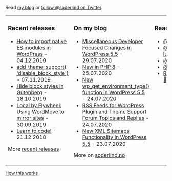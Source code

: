  Read [my blog](https://soderlind.no/) or [follow @soderlind on Twitter](https://twitter.com/soderlind).

<table><tr><td valign="top" width="33%">

### Recent releases
<!-- blog starts -->
* [How to import native ES modules in WordPress](https://soderlind.no/how-to-import-native-es-modules-in-wordpress/) - 04.12.2019
* [add_theme_support( 'disable_block_style')](https://soderlind.no/add-theme-support-disable-block-style/) - 07.11.2019
* [Hide block styles in Gutenberg](https://soderlind.no/hide-block-styles-in-gutenberg/) - 18.10.2019
* [Local by Flywheel: Using WordMove to mirror sites](https://soderlind.no/local-by-flywheel-using-wordmove-to-mirror-sites/) - 30.09.2019
* [Learn to code!](https://soderlind.no/learn-to-code/) - 21.12.2018
<!-- blog ends -->
More [recent releases](https://github.com/soderlind/soderlind/blob/main/releases.md)
</td><td valign="top" width="34%">

### On my blog
<!-- read starts -->
* [Miscellaneous Developer Focused Changes in WordPress 5.5](https://make.wordpress.org/core/2020/07/29/miscellaneous-developer-focused-changes-in-wordpress-5-5) - 29.07.2020
* [New in PHP 8](https://stitcher.io/blog/new-in-php-8) - 25.07.2020
* [New wp_get_environment_type() function in WordPress 5.5](https://make.wordpress.org/core/2020/07/24/new-wp_get_environment_type-function-in-wordpress-5-5) - 24.07.2020
* [RSS Feeds for WordPress Plugin and Theme Support Forum Topics and Replies](https://kaspars.net/blog/wp-org-support-forum-rss-replies) - 24.07.2020
* [New XML Sitemaps Functionality in WordPress 5.5](https://make.wordpress.org/core/2020/07/22/new-xml-sitemaps-functionality-in-wordpress-5-5) - 23.07.2020
<!-- read ends -->
More on [soderlind.no](https://soderlind.no/)
</td><td valign="top" width="33%">

### Read
<!-- tweet starts -->
* [@twigpress@stephBoisvert..mustbepureluck](https://twitter.com/user/status/1290954208976527360) - 05.08.2020
* [@twigpress@stephBoisvertHow/whendoyoucall“activate_plugin”?Iuseitonmymultisiteandit’snotbreakingmymediauploadview](https://twitter.com/user/status/1290953872123600903) - 05.08.2020
* [@jasonbahl@wpgraphqlWeusehttps://t.co/jPWeMyD5oC](https://twitter.com/user/status/1290952163909402624) - 05.08.2020
* [@ctrlshifti@ctrlshifti,yourcodeisbadlyformatted,shouldbehttps://t.co/UZo2gBZFW1](https://twitter.com/user/status/1288908872946790400) - 30.07.2020
* [RT@markjaquith:ThereisSOMUCHgoodstuffcominginPHP8.StuffthatIwillabsolutelyusedaily.Anditcomesoutonmybirthday.🥳h…](https://twitter.com/user/status/1287167516859682820) - 25.07.2020
<!-- tweet ends -->
</td></tr></table>

<a href="https://simonwillison.net/2020/Jul/10/self-updating-profile-readme/">How this works</a>
